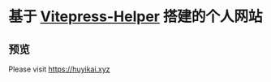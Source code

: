 # 基于 [Vitepress-Helper](https://github.com/huyikai/vitepress-helper) 搭建的个人网站

## 预览

Please visit https://huyikai.xyz
